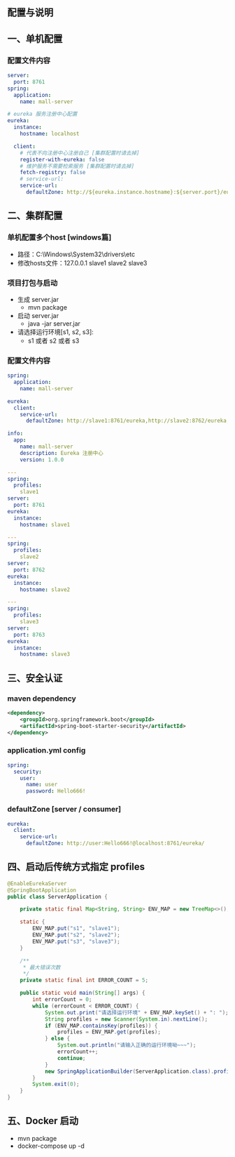 ## 配置与说明

## 一、单机配置

### 配置文件内容
```yaml
server:
  port: 8761
spring:
  application:
    name: mall-server

# eureka 服务注册中心配置
eureka:
  instance:
    hostname: localhost

  client:
    # 代表不向注册中心注册自己 [集群配置时请去掉]
    register-with-eureka: false
    # 维护服务不需要检索服务 [集群配置时请去掉]
    fetch-registry: false
    # service-url:
    service-url:
      defaultZone: http://${eureka.instance.hostname}:${server.port}/eureka
```

## 二、集群配置

### 单机配置多个host [windows篇]
- 路径：C:\Windows\System32\drivers\etc
- 修改hosts文件：127.0.0.1 slave1 slave2 slave3

### 项目打包与启动
- 生成 server.jar
  - mvn package
- 启动 server.jar
  - java -jar server.jar
- 请选择运行环境[s1, s2, s3]:
  - s1 或者 s2 或者 s3

### 配置文件内容
```yaml
spring:
  application:
    name: mall-server

eureka:
  client:
    service-url:
      defaultZone: http://slave1:8761/eureka,http://slave2:8762/eureka,http://slave3:8763/eureka

info:
  app:
    name: mall-server
    description: Eureka 注册中心
    version: 1.0.0

---
spring:
  profiles:
    slave1
server:
  port: 8761
eureka:
  instance:
    hostname: slave1

---
spring:
  profiles:
    slave2
server:
  port: 8762
eureka:
  instance:
    hostname: slave2

---
spring:
  profiles:
    slave3
server:
  port: 8763
eureka:
  instance:
    hostname: slave3
```

## 三、安全认证

### maven dependency
```xml
<dependency>
    <groupId>org.springframework.boot</groupId>
    <artifactId>spring-boot-starter-security</artifactId>
</dependency>
```
### application.yml config
```yaml
spring:
  security:
    user:
      name: user
      password: Hello666!
```
### defaultZone [server / consumer]
```yaml
eureka:
  client:
    service-url:
      defaultZone: http://user:Hello666!@localhost:8761/eureka/
```

## 四、启动后传统方式指定 profiles
```java
@EnableEurekaServer
@SpringBootApplication
public class ServerApplication {

    private static final Map<String, String> ENV_MAP = new TreeMap<>();

    static {
        ENV_MAP.put("s1", "slave1");
        ENV_MAP.put("s2", "slave2");
        ENV_MAP.put("s3", "slave3");
    }

    /**
     * 最大错误次数
     */
    private static final int ERROR_COUNT = 5;

    public static void main(String[] args) {
        int errorCount = 0;
        while (errorCount < ERROR_COUNT) {
            System.out.print("请选择运行环境" + ENV_MAP.keySet() + ": ");
            String profiles = new Scanner(System.in).nextLine();
            if (ENV_MAP.containsKey(profiles)) {
                profiles = ENV_MAP.get(profiles);
            } else {
                System.out.println("请输入正确的运行环境呦~~~");
                errorCount++;
                continue;
            }
            new SpringApplicationBuilder(ServerApplication.class).profiles(profiles).run(args);
        }
        System.exit(0);
    }
}
```
## 五、Docker 启动
- mvn package
- docker-compose up -d